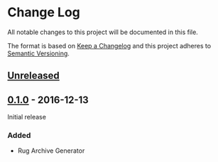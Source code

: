 # Change Log

All notable changes to this project will be documented in this file.

The format is based on [Keep a Changelog](http://keepachangelog.com/)
and this project adheres to [Semantic Versioning](http://semver.org/).

## [Unreleased]

[Unreleased]: https://github.com/atomist-rugs/rug-archive/compare/0.1.0...HEAD

## [0.1.0] - 2016-12-13

Initial release

[0.1.0]: https://github.com/atomist-rugs/rug-archive/compare/53f6619...0.1.0

### Added

-   Rug Archive Generator
